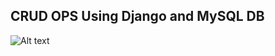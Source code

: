 
## CRUD OPS Using Django and MySQL DB

![Alt text](/home/mohamed/Pictures/run.jpg "Optional title")






